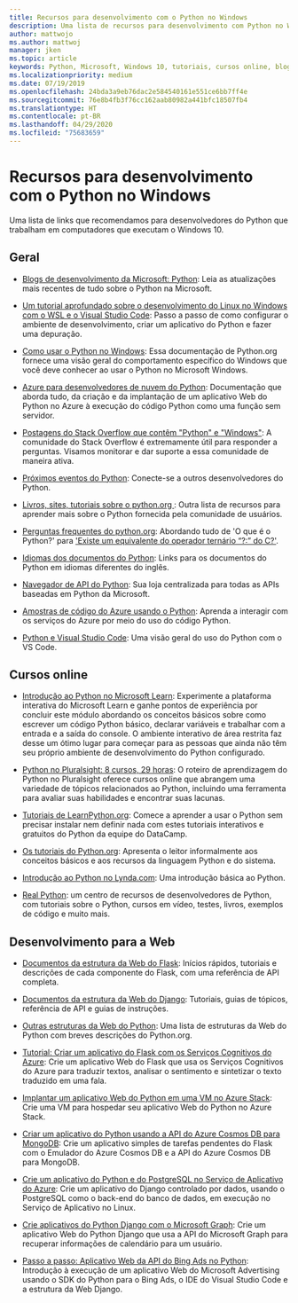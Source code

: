 ```yaml
---
title: Recursos para desenvolvimento com o Python no Windows
description: Uma lista de recursos para desenvolvimento com Python no Windows.
author: mattwojo
ms.author: mattwoj
manager: jken
ms.topic: article
keywords: Python, Microsoft, Windows 10, tutoriais, cursos online, blogs, eventos
ms.localizationpriority: medium
ms.date: 07/19/2019
ms.openlocfilehash: 24bda3a9eb76dac2e584540161e551ce6bb7ff4e
ms.sourcegitcommit: 76e8b4fb3f76cc162aab80982a441bfc18507fb4
ms.translationtype: HT
ms.contentlocale: pt-BR
ms.lasthandoff: 04/29/2020
ms.locfileid: "75683659"
---
```

# <a name="resources-for-developing-with-python-on-windows"></a>Recursos para desenvolvimento com o Python no Windows

Uma lista de links que recomendamos para desenvolvedores do Python que trabalham em computadores que executam o Windows 10.

## <a name="general"></a>Geral

- [Blogs de desenvolvimento da Microsoft: Python](https://devblogs.microsoft.com/python/): Leia as atualizações mais recentes de tudo sobre o Python na Microsoft.

- [Um tutorial aprofundado sobre o desenvolvimento do Linux no Windows com o WSL e o Visual Studio Code](https://devblogs.microsoft.com/commandline/an-in-depth-tutorial-on-linux-development-on-windows-with-wsl-and-visual-studio-code/): Passo a passo de como configurar o ambiente de desenvolvimento, criar um aplicativo do Python e fazer uma depuração.

- [Como usar o Python no Windows](https://docs.python.org/3/using/windows.html): Essa documentação de Python.org fornece uma visão geral do comportamento específico do Windows que você deve conhecer ao usar o Python no Microsoft Windows.

- [Azure para desenvolvedores de nuvem do Python](https://docs.microsoft.com/azure/python/): Documentação que aborda tudo, da criação e da implantação de um aplicativo Web do Python no Azure à execução do código Python como uma função sem servidor.

- [Postagens do Stack Overflow que contêm "Python" e "Windows"](https://stackoverflow.com/questions/4750806/how-do-i-install-pip-on-windows/12476379): A comunidade do Stack Overflow é extremamente útil para responder a perguntas. Visamos monitorar e dar suporte a essa comunidade de maneira ativa.

- [Próximos eventos do Python](https://www.python.org/events/python-events): Conecte-se a outros desenvolvedores do Python.

- [Livros, sites, tutoriais sobre o python.org ](https://wiki.python.org/moin/BeginnersGuide/Programmers): Outra lista de recursos para aprender mais sobre o Python fornecida pela comunidade de usuários.

- [Perguntas frequentes do python.org](https://docs.python.org/3/faq/): Abordando tudo de 'O que é o Python?' para ['Existe um equivalente do operador ternário “?:” do C?'](https://docs.python.org/3/faq/programming.html#is-there-an-equivalent-of-c-s-ternary-operator).

- [Idiomas dos documentos do Python](https://wiki.python.org/moin/Languages): Links para os documentos do Python em idiomas diferentes do inglês.

- [Navegador de API do Python](https://docs.microsoft.com/python/api/?view=azure-python): Sua loja centralizada para todas as APIs baseadas em Python da Microsoft.

- [Amostras de código do Azure usando o Python](https://azure.microsoft.com/resources/samples/?platform=python&sort=0): Aprenda a interagir com os serviços do Azure por meio do uso do código Python.

- [Python e Visual Studio Code](https://code.visualstudio.com/docs/languages/python): Uma visão geral do uso do Python com o VS Code.

## <a name="online-courses"></a>Cursos online

- [Introdução ao Python no Microsoft Learn](https://docs.microsoft.com/learn/modules/intro-to-python/): Experimente a plataforma interativa do Microsoft Learn e ganhe pontos de experiência por concluir este módulo abordando os conceitos básicos sobre como escrever um código Python básico, declarar variáveis e trabalhar com a entrada e a saída do console. O ambiente interativo de área restrita faz desse um ótimo lugar para começar para as pessoas que ainda não têm seu próprio ambiente de desenvolvimento do Python configurado.

- [Python no Pluralsight: 8 cursos, 29 horas](https://app.pluralsight.com/paths/skills/python): O roteiro de aprendizagem do Python no Pluralsight oferece cursos online que abrangem uma variedade de tópicos relacionados ao Python, incluindo uma ferramenta para avaliar suas habilidades e encontrar suas lacunas.

- [Tutoriais de LearnPython.org](https://www.learnpython.org/): Comece a aprender a usar o Python sem precisar instalar nem definir nada com estes tutoriais interativos e gratuitos do Python da equipe do DataCamp.

- [Os tutoriais do Python.org](https://docs.python.org/3/tutorial/index.html): Apresenta o leitor informalmente aos conceitos básicos e aos recursos da linguagem Python e do sistema.

- [Introdução ao Python no Lynda.com](https://www.lynda.com/Python-tutorials/Learning-Python/661773-2.html): Uma introdução básica ao Python.

- [Real Python](https://realpython.com/): um centro de recursos de desenvolvedores de Python, com tutoriais sobre o Python, cursos em vídeo, testes, livros, exemplos de código e muito mais.

## <a name="web-development"></a>Desenvolvimento para a Web

- [Documentos da estrutura da Web do Flask](https://flask.palletsprojects.com/en/1.1.x/): Inícios rápidos, tutoriais e descrições de cada componente do Flask, com uma referência de API completa.

- [Documentos da estrutura da Web do Django](https://docs.djangoproject.com/en/2.2/): Tutoriais, guias de tópicos, referência de API e guias de instruções.

- [Outras estruturas da Web do Python](https://wiki.python.org/moin/WebFrameworks): Uma lista de estruturas da Web do Python com breves descrições do Python.org.

- [Tutorial: Criar um aplicativo do Flask com os Serviços Cognitivos do Azure](https://docs.microsoft.com/azure/cognitive-services/translator/tutorial-build-flask-app-translation-synthesis): Crie um aplicativo Web do Flask que usa os Serviços Cognitivos do Azure para traduzir textos, analisar o sentimento e sintetizar o texto traduzido em uma fala.

- [Implantar um aplicativo Web do Python em uma VM no Azure Stack](https://docs.microsoft.com/azure-stack/user/azure-stack-dev-start-howto-vm-python): Crie uma VM para hospedar seu aplicativo Web do Python no Azure Stack.

- [Criar um aplicativo do Python usando a API do Azure Cosmos DB para MongoDB](https://docs.microsoft.com/azure/cosmos-db/create-mongodb-flask): Crie um aplicativo simples de tarefas pendentes do Flask com o Emulador do Azure Cosmos DB e a API do Azure Cosmos DB para MongoDB.

- [Crie um aplicativo do Python e do PostgreSQL no Serviço de Aplicativo do Azure](https://docs.microsoft.com/azure/app-service/containers/tutorial-python-postgresql-app): Crie um aplicativo do Django controlado por dados, usando o PostgreSQL como o back-end do banco de dados, em execução no Serviço de Aplicativo no Linux.

- [Crie aplicativos do Python Django com o Microsoft Graph](https://docs.microsoft.com/graph/tutorials/python): Crie um aplicativo Web do Python Django que usa a API do Microsoft Graph para recuperar informações de calendário para um usuário.

- [Passo a passo: Aplicativo Web da API do Bing Ads no Python](https://docs.microsoft.com/advertising/guides/walkthrough-web-application-python?view=bingads-13): Introdução à execução de um aplicativo Web do Microsoft Advertising usando o SDK do Python para o Bing Ads, o IDE do Visual Studio Code e a estrutura da Web Django.
